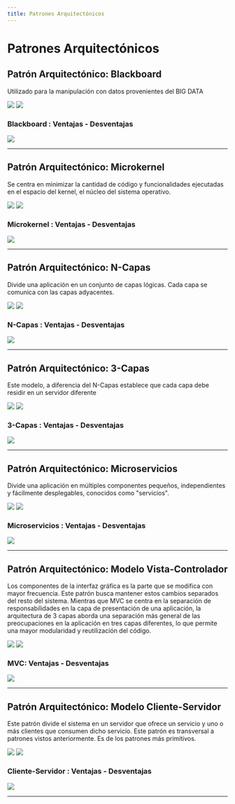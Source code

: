 ```yaml
---
title: Patrones Arquitectónicos
---
```


# Patrones Arquitectónicos

## Patrón Arquitectónico: Blackboard

Utilizado para la manipulación con datos provenientes del BIG DATA


<img src="../../_static/images/blackboard1.png"/>

<img src="../../_static/images/blackboard2.png"/>


### Blackboard : Ventajas - Desventajas

<img src="../../_static/images/blackboard3.png"/>

---

## Patrón Arquitectónico: Microkernel

Se centra en minimizar la cantidad de código y funcionalidades ejecutadas en el espacio del kernel, el núcleo del sistema operativo.

<img src="../../_static/images/microkernel1.png"/>


<img src="../../_static/images/microkernel2.png"/>

### Microkernel : Ventajas - Desventajas

<img src="../../_static/images/microkernel3.png"/>

---

## Patrón Arquitectónico: N-Capas

Divide una aplicación en un conjunto de capas lógicas. Cada capa se comunica con las capas adyacentes. 

<img src="../../_static/images/ncapas1.png"/>


<img src="../../_static/images/ncapas2.png"/>

### N-Capas : Ventajas - Desventajas

<img src="../../_static/images/ncapas3.png"/>

---

## Patrón Arquitectónico: 3-Capas

Este modelo, a diferencia del N-Capas establece que cada capa debe residir en un servidor diferente

<img src="../../_static/images/3capas1.png"/>


<img src="../../_static/images/3capas2.png"/>

### 3-Capas : Ventajas - Desventajas

<img src="../../_static/images/3capas3.png"/>

---

## Patrón Arquitectónico: Microservicios

Divide una aplicación en múltiples componentes pequeños, independientes y fácilmente desplegables, conocidos como "servicios".

<img src="../../_static/images/microservicios1.png"/>


<img src="../../_static/images/microservicios2.png"/>

### Microservicios : Ventajas - Desventajas

<img src="../../_static/images/microservicios3.png"/>

---

## Patrón Arquitectónico: Modelo Vista-Controlador

Los componentes de la interfaz gráfica es la parte que se modifica con mayor frecuencia. Este patrón busca mantener estos cambios separados del resto del sistema. Mientras que MVC se centra en la separación de responsabilidades en la capa de presentación de una aplicación, la arquitectura de 3 capas aborda una separación más general de las preocupaciones en la aplicación en tres capas diferentes, lo que permite una mayor modularidad y reutilización del código.

<img src="../../_static/images/mvc1.png"/>


<img src="../../_static/images/mvc2.png"/>

### MVC: Ventajas - Desventajas

<img src="../../_static/images/mvc3.png"/>

---

## Patrón Arquitectónico: Modelo Cliente-Servidor

Este patrón divide el sistema en un servidor que ofrece un servicio y uno o más clientes que consumen dicho servicio. Este patrón es transversal a patrones vistos anteriormente. Es de los patrones más primitivos.

<img src="../../_static/images/cs1.png"/>


<img src="../../_static/images/cs2.png"/>

### Cliente-Servidor : Ventajas - Desventajas

<img src="../../_static/images/cs3.png"/>

---

